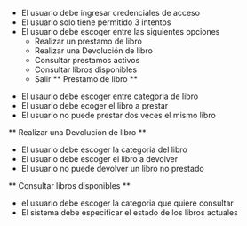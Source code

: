* El usuario debe ingresar credenciales de acceso
* El usuario solo tiene permitido 3 intentos
* El usuario debe escoger entre las siguientes opciones
  - Realizar un prestamo de libro
  - Realizar una Devolución de libro
  - Consultar prestamos activos
  - Consultar libros disponibles
  - Salir
** Prestamo de libro **
- El usaurio debe escoger entre categoria de libro
- El usuario debe ecoger el libro a prestar
- El usuario no puede prestar dos veces el mismo libro

** Realizar una Devolución de libro **
- El usuario debe escoger la categoria del libro
- El usuario debe escoger el libro a devolver
- El usuario no puede devolver un libro no prestado

** Consultar libros disponibles **
- el usuario debe escoger la categoria que quiere consultar
- El sistema debe especificar el estado de los libros actuales